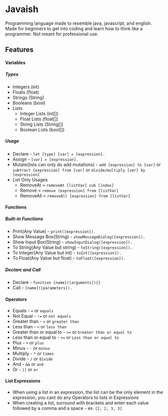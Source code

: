 

# Javaish

Programming language made to resemble java, javascript, and english. Made for beginners to get into coding and learn how to think like a programmer. Not meant for professional use.
## Features

#### Variables
##### Types
- Integers (int)
- Floats (float)
- Strings (String)
- Booleans (bool)
- Lists
    - Integer Lists (int[])
    - Float Lists (float[])
    - String Lists (String[])
    - Boolean Lists (bool[])

##### Usage
- Declare - `let [type] [var] = [expression].`
- Assign - `[var] = [expression].`
- Mutate(lists can only do add mutations) - `add [expression] to [var]` or `subtract [expression] from [var]` or `divide/multiply [var] by [expression]`
- List Only Usages
    - RemoveAt = `removeAt [listVar] sub [index]`
    - Remove = `remove [expression] from [listVar]`
    - RemoveAll = `removeAll [expression] from [listVar]`


#### Functions
##### Built-in Functions
- Print(Any Value) - `print([expression]).`
- Show Message Box(String) - `showMessageDialog([expression]).`
- Show Input Box(String) - `showInputDialog([expression]).`
- To String(Any Value but string) - `toString([expression]).`
- To Integer(Any Value but int) - `toInt([expression]).`
- To Float(Any Value but float) - `toFloat([expression]).`

##### Declare and Call
- Declare - `function [name]([arguments]){}`
- Call - `[name]([parameters]).`

#### Operators
- Equals - `=` or `equals`
- Not Equal - `!=` or `not equals`
- Greater than - `>` or `greater than`
- Less than - `<` or `less than`
- Greater than or equal to - `>=` or `Greater than or equal to`
- Less than or equal to - `<=` or `Less than or equal to`
- Plus - `+` or `plus`
- Minus - `-` or `minus`
- Multiply - `*` or `times`
- Divide - `/` or `divide`
- And - `&&` or `and`
- Or - `||` or `or`

#### List Expressions
- When using a list in an expression, the list can be the only element in the expression, you cant do any Operators to lists in Expressions
- When creating a list, surround with brackets and enter each value followed by a comma and a space - ex. `[2, 2, 3, 3]`
